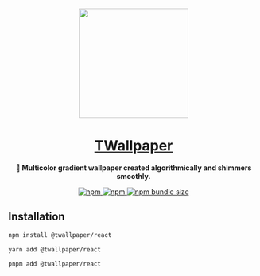 <br>
<p align="center">
  <a href="https://twallpaper.js.org">
    <img height="220" src="https://twallpaper.js.org/utya.webp"/>
    <br/>
    <h1 align="center">TWallpaper</h1>
  </a>
</p>

<p align="center">
  <b>🌈 Multicolor gradient wallpaper created algorithmically and shimmers smoothly.</b>
</p>

<p align="center">
  <a href="https://www.npmjs.com/package/@twallpaper/react">
    <img alt="npm" src="https://img.shields.io/npm/v/@twallpaper/react">
  </a>
  <a href="https://www.npmjs.com/package/@twallpaper/react">
    <img alt="npm" src="https://img.shields.io/npm/dt/@twallpaper/react?color=blue">
  </a>
  <a href="https://bundlephobia.com/package/@twallpaper/react@latest">
    <img alt="npm bundle size" src="https://img.shields.io/bundlephobia/minzip/@twallpaper/react">
  </a>
</p>

## Installation

```sh
npm install @twallpaper/react
```

```sh
yarn add @twallpaper/react
```

```sh
pnpm add @twallpaper/react
```
